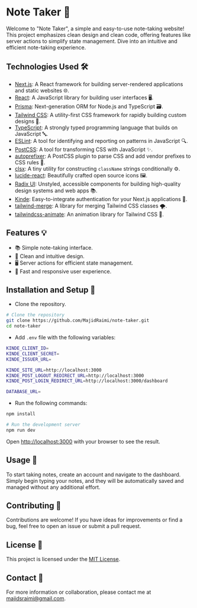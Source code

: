 # Note Taker 📝

Welcome to "Note Taker", a simple and easy-to-use note-taking website! This project emphasizes clean design and clean code, offering features like server actions to simplify state management. Dive into an intuitive and efficient note-taking experience.

## Technologies Used 🛠️

- [Next.js](https://nextjs.org/): A React framework for building server-rendered applications and static websites 🌐.
- [React](https://reactjs.org/): A JavaScript library for building user interfaces 🖥️.
- [Prisma](https://www.prisma.io/): Next-generation ORM for Node.js and TypeScript 🗃️.
- [Tailwind CSS](https://tailwindcss.com/): A utility-first CSS framework for rapidly building custom designs 🎨.
- [TypeScript](https://www.typescriptlang.org/): A strongly typed programming language that builds on JavaScript 🔤.
- [ESLint](https://eslint.org/): A tool for identifying and reporting on patterns in JavaScript 🔍.
- [PostCSS](https://postcss.org/): A tool for transforming CSS with JavaScript ✨.
- [autoprefixer](https://github.com/postcss/autoprefixer): A PostCSS plugin to parse CSS and add vendor prefixes to CSS rules 🔄.
- [clsx](https://github.com/lukeed/clsx): A tiny utility for constructing `className` strings conditionally ⚙️.
- [lucide-react](https://github.com/lucide-icons/lucide): Beautifully crafted open source icons 🖼️.
- [Radix UI](https://www.radix-ui.com/): Unstyled, accessible components for building high-quality design systems and web apps 📚.
- [Kinde](https://www.kinde.com/): Easy-to-integrate authentication for your Next.js applications 🔐.
- [tailwind-merge](https://github.com/dcastil/tailwind-merge): A library for merging Tailwind CSS classes 🌪️.
- [tailwindcss-animate](https://github.com/bentzibentz/tailwindcss-animate): An animation library for Tailwind CSS 💃.

## Features 💡

- 📚 Simple note-taking interface.
- 🎨 Clean and intuitive design.
- 🖥️ Server actions for efficient state management.
- 🚀 Fast and responsive user experience.

## Installation and Setup 🚀

- Clone the repository.

```bash
# Clone the repository
git clone https://github.com/MajidRaimi/note-taker.git
cd note-taker
```

- Add `.env` file with the following variables:

```bash
KINDE_CLIENT_ID=
KINDE_CLIENT_SECRET=
KINDE_ISSUER_URL=

KINDE_SITE_URL=http://localhost:3000
KINDE_POST_LOGOUT_REDIRECT_URL=http://localhost:3000
KINDE_POST_LOGIN_REDIRECT_URL=http://localhost:3000/dashboard

DATABASE_URL=
```

- Run the following commands:
```bash
npm install

# Run the development server
npm run dev
```

Open [http://localhost:3000](http://localhost:3000) with your browser to see the result.

## Usage 📘

To start taking notes, create an account and navigate to the dashboard. Simply begin typing your notes, and they will be automatically saved and managed without any additional effort.

## Contributing 🤝

Contributions are welcome! If you have ideas for improvements or find a bug, feel free to open an issue or submit a pull request.

## License 📄

This project is licensed under the [MIT License](LICENSE).

## Contact 📩

For more information or collaboration, please contact me at [majidsraimi@gmail.com](mailto:majidsraimi@gmail.com).
